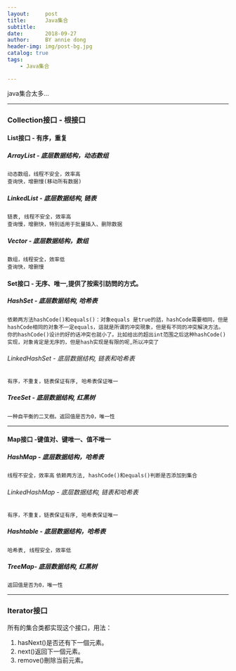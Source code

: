 ```yaml
---
layout:     post
title:      Java集合
subtitle:   
date:       2018-09-27
author:     BY annie dong
header-img: img/post-bg.jpg
catalog: true
tags:
    - Java集合

---
```

java集合太多...

---

### Collection接口 - 根接口  
#### List接口 - 有序，重复 
##### ArrayList - 底层数据结构，动态数组 
`动态数组，线程不安全，效率高`  
`查询快，增删慢(移动所有数据)`  
##### LinkedList - 底层数据结构, 链表 
`链表, 线程不安全，效率高`    
`查询慢，增删快，特別适用于批量插入、删除数据`  
##### Vector - 底层数据结构，数组
`数组，线程安全，效率低`    
`查询快，增删慢`    
#### Set接口 - 无序、唯一,提供了按索引訪問的方式。
##### HashSet - 底层数据结构, 哈希表
`依赖两方法hashCode()和equals()：对象equals 是true的話，hashCode需要相同，但是hashCode相同的对象不一定equals，這就是所谓的冲突現象，但是有不同的冲突解決方法。你的hashCode()设计的好的话冲突也就小了。比如给出的超出int范围之后这种hashCode()实现，对象肯定是无序的，但是hash实现是有限的呢,所以冲突了`
###### LinkedHashSet - 底层数据结构, 链表和哈希表
`有序，不重复，链表保证有序, 哈希表保证唯一 `
##### TreeSet - 底层数据结构, 红黑树
`一种自平衡的二叉樹。返回值是否为0，唯一性`

---

#### Map接口 -键值对、键唯一、值不唯一
##### HashMap - 底层数据结构，哈希表
`线程不安全，效率高`
`依赖两方法, hashCode()和equals()判断是否添加到集合`
###### LinkedHashMap - 底层数据结构, 链表和哈希表
`有序，不重复，链表保证有序, 哈希表保证唯一 `
##### Hashtable - 底层数据结构，哈希表
`哈希表, 线程安全，效率低`
##### TreeMap- 底层数据结构, 红黑树
`返回值是否为0，唯一性`

---

### Iterator接口 
所有的集合类都实现这个接口，用法：
1. hasNext()是否还有下一個元素。
2. next()返回下一個元素。
3. remove()刪除当前元素。

